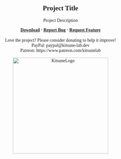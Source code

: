 <font face = "Trebuchet MS">
<div align="center">
    <h2 align="center">Project Title</h2>
    <p align="center">Project Description</p>
    <b>
        <a href="https://github.com/K4ryuu/Project_Template/releases">Download</a>
        ·
        <a href="https://github.com/K4ryuu/Project_Template/issues">Report Bug</a>
        ·
        <a href="https://github.com/K4ryuu/Project_Template/issues">Request Feature</a>
    </b>
    <br/> <br/>
    Love the project? Please consider donating to help it improve!<br/>
    PayPal: paypal@kitsune-lab.dev<br/>
    Patreon: https://www.patreon.com/kitsunelab
</div>

<p align="center">
    <img width="300px" href="https://github.com/Kitsune-Lab" src="https://kitsune-lab.dev/storage/images/kl-logo.webp" align="center" alt="KitsuneLogo"/>
</p>

</font>
